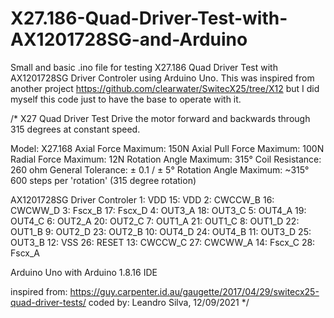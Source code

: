 # X27.186-Quad-Driver-Test-with-AX1201728SG-and-Arduino

Small and basic .ino file for testing X27.186 Quad Driver Test with AX1201728SG Driver Controler using Arduino Uno. This was inspired from another project https://github.com/clearwater/SwitecX25/tree/X12 but I did myself this code just to have the base to operate with it.

/*
  X27 Quad Driver Test
  Drive the motor forward and backwards through 315 degrees
  at constant speed.

  Model: X27.168
  Axial Force Maximum: 150N
  Axial Pull Force Maximum: 100N
  Radial Force Maximum: 12N
  Rotation Angle Maximum: 315°
  Coil Resistance: 260 ohm
  General Tolerance: ± 0.1 / ± 5°
  Rotation Angle Maximum: ~315°
  600 steps per 'rotation' (315 degree rotation)

  AX1201728SG Driver Controler
  1: VDD      15: VDD
  2: CWCCW_B  16: CWCWW_D
  3: Fscx_B   17: Fscx_D
  4: OUT3_A   18: OUT3_C
  5: OUT4_A   19: OUT4_C
  6: OUT2_A   20: OUT2_C
  7: OUT1_A   21: OUT1_C
  8: OUT1_D   22: OUT1_B
  9: OUT2_D   23: OUT2_B
  10: OUT4_D  24: OUT4_B
  11: OUT3_D  25: OUT3_B
  12: VSS     26: RESET
  13: CWCCW_C 27: CWCWW_A
  14: Fscx_C  28: Fscx_A

  Arduino Uno with Arduino 1.8.16 IDE

  inspired from: https://guy.carpenter.id.au/gaugette/2017/04/29/switecx25-quad-driver-tests/
  coded by: Leandro Silva, 12/09/2021
*/
